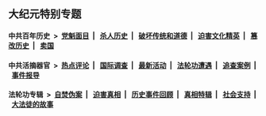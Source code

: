 ## 大纪元特别专题

#### 中共百年历史 &nbsp;>&nbsp; [党魁面目](indexes/nf1176107/README.md?05240430) &nbsp;| &nbsp; [杀人历史](indexes/nf1176106/README.md?05240430) &nbsp;| &nbsp; [破坏传统和道德](indexes/nf1176106/README.md?05240430) &nbsp;| &nbsp; [迫害文化精英](indexes/nf1176111/README.md?05240430) &nbsp;| &nbsp; [篡改历史](indexes/nf1176115/README.md?05240430) &nbsp;| &nbsp; [卖国](indexes/nf1176117/README.md?05240430) 

#### 中共活摘器官 &nbsp;>&nbsp; [热点评论](indexes/nf5879/README.md?05240430) &nbsp;| &nbsp; [国际调查](indexes/nf5947/README.md?05240430) &nbsp;| &nbsp; [最新活动](indexes/nf5883/README.md?05240430) &nbsp;| &nbsp; [法轮功遭遇](indexes/nf5881/README.md?05240430) &nbsp;| &nbsp; [追查案例](indexes/nf5880/README.md?05240430) &nbsp;| &nbsp; [事件报导](indexes/nf5877/README.md?05240430) 

#### 法轮功专辑 &nbsp;>&nbsp; [自焚伪案](indexes/nf5562/README.md?05240430) &nbsp;| &nbsp; [迫害真相](indexes/nf4379/README.md?05240430) &nbsp;| &nbsp; [历史事件回顾](indexes/nf5793/README.md?05240430) &nbsp;| &nbsp; [真相特辑](indexes/nf4389/README.md?05240430) &nbsp;| &nbsp; [社会支持](indexes/nf4386/README.md?05240430) &nbsp;| &nbsp; [大法徒的故事](indexes/nf1147481/README.md?05240430) 


